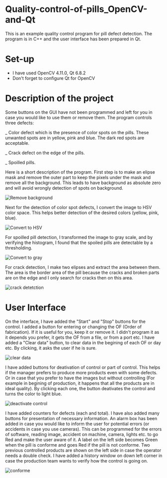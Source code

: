 # Quality-control-of-pills_OpenCV-and-Qt

This is an example quality control program for pill defect detection.
The program is in C++ and the user interface has been prepared in Qt.

# Set-up
- I have used OpenCV 4.11.0, Qt 6.8.2
- Don't forget to configure Qt for OpenCV

# Description of the project
Some buttons on the GUI have not been programmed and left for you in case you would like to use them or remove them.
The program controls three defects:

_ Color defect which is the presence of color spots on the pills. These unwanted spots are in yellow, pink and blue. The dark red spots are acceptable.

_ Crack defect on the edge of the pills.

_ Spoilled pills.

Here is a short description of the program.
First step is to make an elipse mask and remove the outer part to keep the pixels under the mask and remove all the background. This leads to have background as absolute zero and will avoid wrongly detection of spots on background. 

![Remove background](https://github.com/vmohammadi/Quality-control-of-pills_OpenCV-and-Qt/blob/main/build/Desktop_Qt_6_8_2_MinGW_64_bit-Debug/1.%20remove%20background.png)

Next for the detection of color spot defects, I convert the image to HSV color space. This helps better detection of the desired colors (yellow, pink, blue).

![Convert to HSV](https://github.com/vmohammadi/Quality-control-of-pills_OpenCV-and-Qt/blob/main/build/Desktop_Qt_6_8_2_MinGW_64_bit-Debug/2.%20convert%20to%20HSV.png)

For spoilled pill detection, I transformed the image to gray scale, and by verifying the histogram, I found that the spoiled pills are detectable by a thresholding.

![Convert to gray](https://github.com/vmohammadi/Quality-control-of-pills_OpenCV-and-Qt/blob/main/build/Desktop_Qt_6_8_2_MinGW_64_bit-Debug/3.%20convert%20to%20gray_spoil%20det.png)

For crack detection, I make two elipses and extract the area between them. The area is the border area of the pill because the cracks and broken parts are on the edge and I only search for cracks then on this area.

![crack detetction](https://github.com/vmohammadi/Quality-control-of-pills_OpenCV-and-Qt/blob/main/build/Desktop_Qt_6_8_2_MinGW_64_bit-Debug/4.%20elipse_crack%20det.png)

# User Interface

On the interface, I have added the "Start" and "Stop" buttons for the control. I added a button for entering or changing the OF (Order of fabrication). If it is useful for you, keep it or remove it. I didn't program it as it depends you prefer, it gets the OF from a file, or from a port etc. I have added a "Clear data" button, to clear data in the begining of each OF or day etc. By clicking, it asks the user if he is sure.

![clear data](https://github.com/vmohammadi/Quality-control-of-pills_OpenCV-and-Qt/blob/main/build/Desktop_Qt_6_8_2_MinGW_64_bit-Debug/5.%20clear%20data.png)

I have added buttons for deativation of control or part of control. This helps if the manager prefers to produce more products even with some defects. Or in case that you prefer to have the images but without controlling (For example in begining of production, it happens that all the products are in ideal quality). By clicking each one, the button deativates the control and turns the color to light blue.

![deactivate control](https://github.com/vmohammadi/Quality-control-of-pills_OpenCV-and-Qt/blob/main/build/Desktop_Qt_6_8_2_MinGW_64_bit-Debug/6.%20deactivate%20a%20control.png)

I have added counters for defects (each and total). I have also added many buttons for presentation of necessary information. An alarm box has been added in case you would like to inform the user for potential errors (or accidents in case you use cameras). This can be programmed for the errors of software, reading image, accident on machine, camera, lights etc. to go Red and make the user aware of it. 
A label on the left side becomes Green when the pill is conforme and goes Red if the pill is not conforme. 
Two previous controlled products are shown on the left side in case the operator needs a double check.
I have added a history window on down left corner in case the production team wants to verify how the control is going on.

![conforme](https://github.com/vmohammadi/Quality-control-of-pills_OpenCV-and-Qt/blob/main/build/Desktop_Qt_6_8_2_MinGW_64_bit-Debug/7.%20conforme.png)
